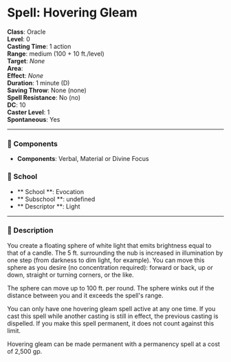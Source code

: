 
# Spell: Hovering Gleam
**Class**: Oracle  
**Level**: 0  
**Casting Time**: 1 action  
**Range**: medium (100 + 10 ft./level)  
**Target**: _None_  
**Area**:   
**Effect**: _None_  
**Duration**: 1 minute (D)  
**Saving Throw**: None (none)  
**Spell Resistance**: No (no)  
**DC**: 10  
**Caster Level**: 1  
**Spontaneous**: Yes

---

### 🔮 Components
- **Components**: Verbal, Material or Divine Focus

### 🏫 School
- ** School **: Evocation
- ** Subschool **: undefined
- ** Descriptor **: Light
---

### 📜 Description
You create a floating sphere of white light that emits brightness equal to that of a candle.  The 5 ft. surrounding the nub is increased in illumination by one step (from darkness to dim light, for example). You can move this sphere as you desire (no concentration required): forward or back, up or down, straight or turning corners, or the like.

The sphere can move up to 100 ft. per round. The sphere winks out if the distance between you and it exceeds the spell's range.

You can only have one hovering gleam spell active at any one time. If you cast this spell while another casting is still in effect, the previous casting is dispelled. If you make this spell permanent, it does not count against this limit.

Hovering gleam can be made permanent with a permanency spell at a cost of 2,500 gp.
